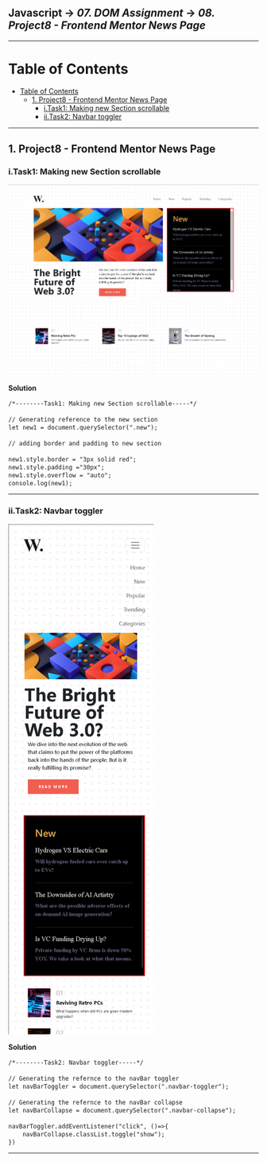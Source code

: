## Javascript -> <em>07. DOM Assignment</em> -> <em>08. Project8 - Frontend Mentor News Page</em> 

<hr/>

# Table of Contents
- [Table of Contents](#table-of-contents)
  - [1. Project8 - Frontend Mentor News Page](#1-project8---frontend-mentor-news-page)
    - [i.Task1: Making new Section scrollable](#itask1-making-new-section-scrollable)
    - [ii.Task2: Navbar toggler](#iitask2-navbar-toggler)

<hr/>

## 1. Project8 - Frontend Mentor News Page

### i.Task1: Making new Section scrollable

![](../00.%20Output/08.Project8-Frontend%20Mentor%20News%20Page/01.Task1.png)

**Solution**

```
/*--------Task1: Making new Section scrollable-----*/

// Generating reference to the new section
let new1 = document.querySelector(".new");

// adding border and padding to new section

new1.style.border = "3px solid red";
new1.style.padding ="30px";
new1.style.overflow = "auto";
console.log(new1);

```

<hr/>

### ii.Task2: Navbar toggler

![](../00.%20Output/08.Project8-Frontend%20Mentor%20News%20Page/02.Task2.png)

**Solution**

```
/*--------Task2: Navbar toggler-----*/

// Generating the refernce to the navBar toggler
let navBarToggler = document.querySelector(".navbar-toggler");

// Generating the refernce to the navBar collapse
let navBarCollapse = document.querySelector(".navbar-collapse");

navBarToggler.addEventListener("click", ()=>{
    navBarCollapse.classList.toggle("show");
})

```

<hr/>